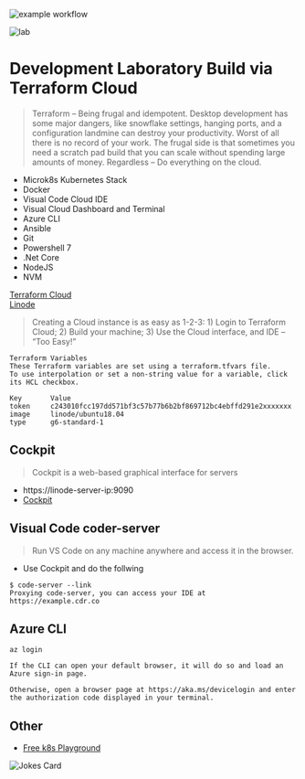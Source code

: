 ![example workflow](https://github.com/mallond/linode_terraform/actions/workflows/deploy_docker_ansible.yml/badge.svg)

![lab](https://brewminate.com/wp-content/uploads/2018/02/020918-25-History-Laboratory-Science.jpg)

# Development Laboratory Build via Terraform Cloud

> Terraform – Being frugal and idempotent. Desktop development has some major dangers, like snowflake settings, hanging ports, and a configuration landmine can destroy your productivity. Worst of all there is no record of your work. The frugal side is that sometimes you need a scratch pad build that you can scale without spending large amounts of money. Regardless – Do everything on the cloud. 

- Microk8s Kubernetes Stack
- Docker
- Visual Code Cloud IDE
- Visual Cloud Dashboard and Terminal
- Azure CLI
- Ansible
- Git
- Powershell 7
- .Net Core
- NodeJS
- NVM


[Terraform Cloud](https://www.terraform.io/cloud)  
[Linode](https://cloud.linode.com/)


> Creating a Cloud instance is as easy as 1-2-3: 1) Login to Terraform Cloud; 2) Build your machine; 3) Use the Cloud interface, and IDE – “Too Easy!”

```
Terraform Variables
These Terraform variables are set using a terraform.tfvars file. 
To use interpolation or set a non-string value for a variable, click its HCL checkbox.

Key	      Value	
token     c243010fcc197dd571bf3c57b77b6b2bf869712bc4ebffd291e2xxxxxxx
image     linode/ubuntu18.04	
type      g6-standard-1	
```

## Cockpit
> Cockpit is a web-based graphical interface for servers
- https://linode-server-ip:9090
- [Cockpit](https://cockpit-project.org/)

## Visual Code coder-server
> Run VS Code on any machine anywhere and access it in the browser.
- Use Cockpit and do the follwing
```
$ code-server --link
Proxying code-server, you can access your IDE at https://example.cdr.co
```

## Azure CLI
```
az login
```
```
If the CLI can open your default browser, it will do so and load an Azure sign-in page.

Otherwise, open a browser page at https://aka.ms/devicelogin and enter the authorization code displayed in your terminal.
```

## Other
- [Free k8s Playground](https://github.com/mallond/Kubernetes-Labs-PV)

![Jokes Card](https://readme-jokes.vercel.app/api)
